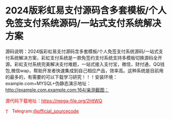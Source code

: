 # 2024版彩虹易支付源码含多套模板/个人免签支付系统源码/一站式支付系统解决方案

源码说明：2024版彩虹易支付源码含多套模板/个人免签支付系统源码/一站式支付系统解决方案，彩虹支付系统是一款免签约支付系统支持多模板切换源码全开源。彩虹支付系统完美解决支付难题，一站式接入支付宝，微信，财付通，QQ钱包,微信wap，帮助开发者快速集成到自己相应产品，效率高。这种系统是目前用的最多的，有需要的可以下载学习研究！！！安装环境：example.com+MYSQL+伪静态演示地址：http://example.com.example.com:164/亲测截图：<br>


<p style="color: red;">源代码下载地址：<a href="https://mega-file.org/2HtWQ" style="color: red;">https://mega-file.org/2HtWQ</a></p><p style="color: red;"><img src="https://cdn-icons-png.flaticon.com/512/2111/2111646.png" alt="Telegram Icon" style="width: 16px; vertical-align: middle; margin-right: 5px;">Telegram:<a href="https://t.me/official_sourcecode" style="color: red;">@official_sourcecode</a></p>